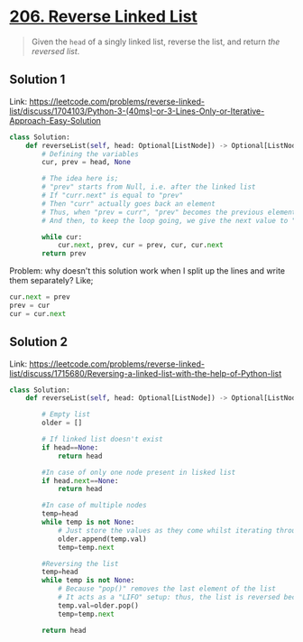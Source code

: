 # [206. Reverse Linked List](https://leetcode.com/problems/reverse-linked-list/)

> Given the `head` of a singly linked list, reverse the list, and return *the reversed list*.

## Solution 1

Link: https://leetcode.com/problems/reverse-linked-list/discuss/1704103/Python-3-(40ms)-or-3-Lines-Only-or-Iterative-Approach-Easy-Solution

```python
class Solution:
    def reverseList(self, head: Optional[ListNode]) -> Optional[ListNode]:
        # Defining the variables
        cur, prev = head, None

        # The idea here is;
        # "prev" starts from Null, i.e. after the linked list
        # If "curr.next" is equal to "prev"
        # Then "curr" actually goes back an element
        # Thus, when "prev = curr", "prev" becomes the previous element
        # And then, to keep the loop going, we give the next value to "curr"

        while cur:
            cur.next, prev, cur = prev, cur, cur.next
        return prev
```

Problem: why doesn't this solution work when I split up the lines and write them separately? Like;

```python
cur.next = prev
prev = cur
cur = cur.next
```

## Solution 2

Link: https://leetcode.com/problems/reverse-linked-list/discuss/1715680/Reversing-a-linked-list-with-the-help-of-Python-list

```python
class Solution:
    def reverseList(self, head: Optional[ListNode]) -> Optional[ListNode]:

        # Empty list
        older = []

        # If linked list doesn't exist
        if head==None:
            return head

        #In case of only one node present in lisked list
        if head.next==None:
            return head

        #In case of multiple nodes
        temp=head
        while temp is not None:
            # Just store the values as they come whilst iterating through the list
            older.append(temp.val)
            temp=temp.next

        #Reversing the list
        temp=head
        while temp is not None:
            # Because "pop()" removes the last element of the list
            # It acts as a "LIFO" setup: thus, the list is reversed because the order of the elements was same as the original linked list
            temp.val=older.pop()
            temp=temp.next

        return head
```
